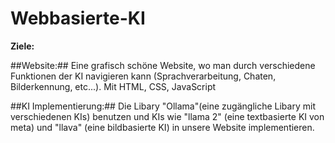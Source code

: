 # Webbasierte-KI 

__Ziele:__

##Website:##
Eine grafisch schöne Website, wo man durch verschiedene Funktionen der KI navigieren kann (Sprachverarbeitung, Chaten, Bilderkennung, etc...). Mit HTML, CSS, JavaScript

##KI Implementierung:##
Die Libary "Ollama"(eine zugängliche Libary mit verschiedenen KIs) benutzen und KIs wie "llama 2" (eine textbasierte KI von meta) und "llava" (eine bildbasierte KI) in unsere Website implementieren.

